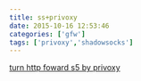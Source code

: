 ```yaml
---
title: ss+privoxy
date: 2015-10-16 12:53:46
categories: ['gfw']
tags: ['privoxy','shadowsocks']
---
```


[ turn http foward s5 by privoxy ](http://www.flincllck.com/shadowsocksprivoxy%E6%89%93%E9%80%A0linux-socks%E5%92%8Chttp%E4%BB%A3%E7%90%86/)
